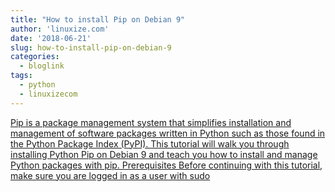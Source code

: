 ```yaml
---
title: "How to install Pip on Debian 9"
author: 'linuxize.com'
date: '2018-06-21'
slug: how-to-install-pip-on-debian-9
categories:
  - bloglink
tags:
  - python
  - linuxizecom
---
```


[Pip is a package management system that simplifies installation and management of software packages written in Python such as those found in the Python Package Index (PyPI). This tutorial will walk you through installing Python Pip on Debian 9 and teach you how to install and manage Python packages with pip. Prerequisites Before continuing with this tutorial, make sure you are logged in as a user with sudo<i class="fas fa-external-link-alt"></i>](https://linuxize.com/post/how-to-install-pip-on-debian-9/)

